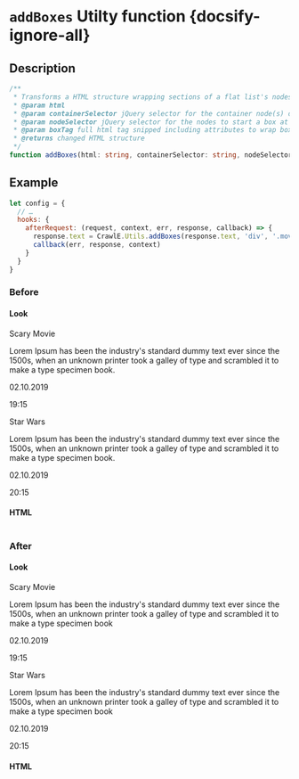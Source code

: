 # `addBoxes` Utilty function {docsify-ignore-all}


## Description
```typescript
/**
 * Transforms a HTML structure wrapping sections of a flat list's nodes into boxes. 
 * @param html 
 * @param containerSelector jQuery selector for the container node(s) of the list
 * @param nodeSelector jQuery selector for the nodes to start a box at
 * @param boxTag full html tag snipped including attributes to wrap boxes in - e.g. `<div class="movie"></div>`
 * @returns changed HTML structure
 */
function addBoxes(html: string, containerSelector: string, nodeSelector: string, boxTag: string): string
```

## Example

```javascript    
let config = {
  // … 
  hooks: {
    afterRequest: (request, context, err, response, callback) => {
      response.text = CrawlE.Utils.addBoxes(response.text, 'div', '.movie-list', '<div class="movieBox"></div>')
      callback(err, response, context)
    }
  }
}
```

<div class="">
<h3>Before</h3>
  <div class="flex-row">
    <div style="flex: 1"> 
      <h4>Look</h4>
      <div class="layout-examples">
<div id="before" class="movie-list container">
  <p class="movie title">Scary Movie</p>
  <p>Lorem Ipsum has been the industry's standard dummy text ever since the 1500s, when an unknown printer took a galley of type and scrambled it to make a type specimen book.</p>
  <p class="date">02.10.2019</p>
  <p class="time">19:15</p>
  <p class="movie title">Star Wars</p>
  <p>Lorem Ipsum has been the industry's standard dummy text ever since the 1500s, when an unknown printer took a galley of type and scrambled it to make a type specimen book.</p>
  <p class="date">02.10.2019</p>
  <p class="time">20:15</p>
</div>
      </div >
    </div>
    <div style="flex: 1; width: 40%;">
      <h4>HTML</h4>
      <pre><code id="html-before"></code></pre>      
    </div>

  </div>

  <h3>After</h3>
  <div class="flex-row">
    <div style="flex: 1">
      <h4>Look</h4>
<div id="after" class="movie-list layout-examples">
  <div class="movieBox container">
    <p class="movie title">Scary Movie</p>
    <p>Lorem Ipsum has been the industry's standard dummy text ever since the 1500s, when an unknown printer took a galley of type and scrambled it to make a type specimen book</p>
    <p class="date">02.10.2019</p>
    <p class="time">19:15</p>
  </div>
  <div class="movieBox container">
    <p class="movie title">Star Wars</p>
    <p>Lorem Ipsum has been the industry's standard dummy text ever since the 1500s, when an unknown printer took a galley of type and scrambled it to make a type specimen book</p>
    <p class="date">02.10.2019</p>
    <p class="time">20:15</p>
  </div>
</div>
    </div>
    <div style="flex: 1; width: 40%;">
      <h4>HTML</h4  >
      <pre><code id="html-after" class="language-html"></code></pre>
    </div>

  </div>
 </div>

 <script language="javascript" type="text/javascript">
  function copyHtml(selector) {
    let html = document.querySelector(`#${selector}`).outerHTML
    html = html
            .replace(` id="${selector}"`, '')
            .replace(` class="container"`, '')
            .replace(/ container/g, '')
            .replace(` class="layout-examples"`, '')
            .replace(/ layout-examples/g, '')            
    html = Prism.highlight(html, Prism.languages.html, 'html')
    document.querySelector(`#html-${selector}`).innerHTML = html
  }
  copyHtml('before')
  copyHtml('after')
</script>